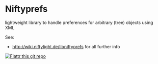 Niftyprefs
==========

lightweight library to handle preferences for arbitrary (tree) objects using XML

See:
* http://wiki.niftylight.de/libniftyprefs for all further info


[![Flattr this git repo](http://api.flattr.com/button/flattr-badge-large.png)](https://flattr.com/submit/auto?user_id=niftylight&url=https://github.com/niftylight/niftyprefs&title=niftyprefs-flattr&language=&tags=github&category=software)

